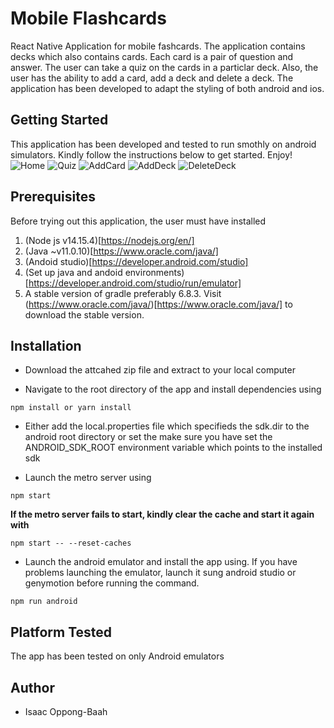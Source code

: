 # Mobile Flashcards
React Native Application for mobile fashcards. The application contains decks which also contains cards. Each card is a pair of question and answer. The user can take a quiz on the cards in a particlar deck. Also, the user has the ability to add a card, add a deck and delete a deck. The application has been developed to adapt the styling of both android and ios.

## Getting Started
This application has been developed and tested to run smothly on android simulators. Kindly follow the instructions below to get started. Enjoy!
![Home](src/utils/assets/screenshots/home.png "Home")
![Quiz](src/utils/assets/screenshots/quiz.png "Quiz")
![AddCard](src/utils/assets/screenshots/addcard.png "Add Card")
![AddDeck](src/utils/assets/screenshots/addDeck.png "Add Deck")
![DeleteDeck](src/utils/assets/screenshots/deleteDeck.png "Delete Deck")


## Prerequisites
Before trying out this application, the user must have installed
1. (Node js v14.15.4)[https://nodejs.org/en/]
2. (Java ~v11.0.10)[https://www.oracle.com/java/]
3. (Andoid studio)[https://developer.android.com/studio]
4. (Set up java and andoid environments)[https://developer.android.com/studio/run/emulator]
5. A stable version of gradle preferably 6.8.3. Visit (https://www.oracle.com/java/)[https://www.oracle.com/java/] to download the stable version.

## Installation
- Download the attcahed zip file and extract to your local computer

- Navigate to the root directory of the app and install dependencies using
```
npm install or yarn install
```
- Either add the local.properties file which specifieds the sdk.dir to the android root directory or set the make sure you have set the ANDROID_SDK_ROOT environment variable which points to the installed sdk

- Launch the metro server using
```
npm start
```
**If the metro server fails to start, kindly clear the cache and start it again with**
```
npm start -- --reset-caches
```
- Launch the android emulator and install the app using. If you have problems launching the emulator, launch it sung android studio or genymotion before running the command.
```
npm run android
```

## Platform Tested
The app has been tested on only Android emulators

## Author
- Isaac Oppong-Baah